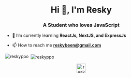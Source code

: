 <h1 align="center">Hi 👋, I'm Resky</h1>
<h3 align="center">A Student who loves JavaScript</h3>

- 🌱 I’m currently learning **ReactJs, NextJS, and ExpressJs**

- 📫 How to reach me **reskybeen@gmail.com**

<p><img align="left" src="https://github-readme-stats.vercel.app/api/top-langs/?username=reskyppo&layout=compact&hide=html" alt="reskyppo" /></p>

<p>&nbsp;<img align="center" src="https://github-readme-stats.vercel.app/api?username=reskyppo&show_icons=true" alt="reskyppo" /></p>

<p align="center">
<a href="https://linkedin.com/in/resky-budi-nugroho-a394681a9" target="blank"><img align="center" src="https://cdn.jsdelivr.net/npm/simple-icons@3.0.1/icons/linkedin.svg" alt="resky-budi-nugroho-a394681a9" height="30" width="30" /></a>
</p>
